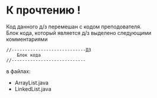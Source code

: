 # К прочтению !
Код данного д/з перемешан с кодом преподователя.  
Блок кода, который является д/з выделено следующими комментариями    
```
//----------------------------ДЗ
    Блок кода
//----------------------------
```
в файлах:  
- ArrayList.java
- LinkedList.java
